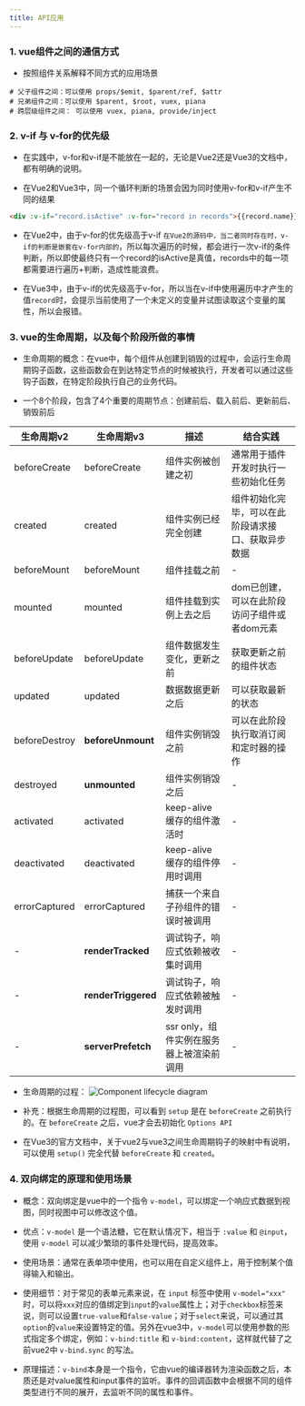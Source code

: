 ```yaml
---
title: API应用
---
```

### 1. vue组件之间的通信方式

- 按照组件关系解释不同方式的应用场景

```shell
# 父子组件之间：可以使用 props/$emit, $parent/ref, $attr
# 兄弟组件之间：可以使用 $parent, $root, vuex, piana
# 跨层级组件之间： 可以使用 vuex, piana, provide/inject
```

### 2. v-if 与 v-for的优先级

- 在实践中，v-for和v-if是不能放在一起的，无论是Vue2还是Vue3的文档中，都有明确的说明。

- 在Vue2和Vue3中，同一个循环判断的场景会因为同时使用v-for和v-if产生不同的结果

```html
<div :v-if="record.isActive" :v-for="record in records">{{record.name}}</div>
```

- 在Vue2中，由于v-for的优先级高于v-if `在Vue2的源码中，当二者同时存在时，v-if的判断是嵌套在v-for内部的`，所以每次遍历的时候，都会进行一次v-if的条件判断，所以即使最终只有一个record的isActive是真值，records中的每一项都需要进行遍历+判断，造成性能浪费。

- 在Vue3中，由于v-if的优先级高于v-for，所以当在v-if中使用遍历中才产生的值`record`时，会提示当前使用了一个未定义的变量并试图读取这个变量的属性，所以会报错。

### 3. vue的生命周期，以及每个阶段所做的事情

- 生命周期的概念：在vue中，每个组件从创建到销毁的过程中，会运行生命周期钩子函数，这些函数会在到达特定节点的时候被执行，开发者可以通过这些钩子函数，在特定阶段执行自己的业务代码。

- 一个8个阶段，包含了4个重要的周期节点：创建前后、载入前后、更新前后、销毁前后

| 生命周期v2    | 生命周期v3          | 描述                                     | 结合实践                                      |
| ------------- | ------------------- | --------------------------------------|----------------------------------------------|
| beforeCreate  | beforeCreate        | 组件实例被创建之初                       | 通常用于插件开发时执行一些初始化任务 |
| created       | created             | 组件实例已经完全创建                     | 组件初始化完毕，可以在此阶段请求接口、获取异步数据 |
| beforeMount   | beforeMount         | 组件挂载之前                             | - |
| mounted       | mounted             | 组件挂载到实例上去之后                   | dom已创建，可以在此阶段访问子组件或者dom元素 |
| beforeUpdate  | beforeUpdate        | 组件数据发生变化，更新之前               | 获取更新之前的组件状态 |
| updated       | updated             | 数据数据更新之后                         | 可以获取最新的状态 |
| beforeDestroy | **beforeUnmount**   | 组件实例销毁之前                         | 可以在此阶段执行取消订阅和定时器的操作 |
| destroyed     | **unmounted**       | 组件实例销毁之后                         | - |
| activated     | activated           | keep-alive 缓存的组件激活时              | - |
| deactivated   | deactivated         | keep-alive 缓存的组件停用时调用          | - |
| errorCaptured | errorCaptured       | 捕获一个来自子孙组件的错误时被调用       | - |
| -             | **renderTracked**   | 调试钩子，响应式依赖被收集时调用         | - |
| -             | **renderTriggered** | 调试钩子，响应式依赖被触发时调用         | - |
| -             | **serverPrefetch**  | ssr only，组件实例在服务器上被渲染前调用 | - |

- 生命周期的过程：
![Component lifecycle diagram](https://epiphany-platform.oss-cn-hangzhou.aliyuncs.com/vue/vue3%E7%94%9F%E5%91%BD%E5%91%A8%E6%9C%9F.png)

- 补充：根据生命周期的过程图，可以看到 `setup` 是在 `beforeCreate` 之前执行的。在 `beforeCreate` 之后，vue才会去初始化 `Options API`

- 在Vue3的官方文档中，关于vue2与vue3之间生命周期钩子的映射中有说明，可以使用 `setup()` 完全代替 `beforeCreate` 和 `created`。

### 4. 双向绑定的原理和使用场景

- 概念：双向绑定是vue中的一个指令 `v-model`，可以绑定一个响应式数据到视图，同时视图中可以修改这个值。

- 优点：`v-model` 是一个语法糖，它在默认情况下，相当于 `:value` 和 `@input`，使用 `v-model` 可以减少繁琐的事件处理代码，提高效率。

- 使用场景：通常在表单项中使用，也可以用在自定义组件上，用于控制某个值得输入和输出。

- 使用细节：对于常见的表单元素来说，在 `input` 标签中使用 `v-model="xxx"` 时，可以将`xxx`对应的值绑定到`input`的`value`属性上；对于`checkbox`标签来说，则可以设置`true-value`和`false-value`；对于`select`来说，可以通过其`option`的`value`来设置特定的值。另外在vue3中，`v-model`可以使用参数的形式指定多个绑定，例如：`v-bind:title` 和 `v-bind:content`，这样就代替了之前vue2中 `v-bind.sync` 的写法。

- 原理描述：`v-bind`本身是一个指令，它由vue的编译器转为渲染函数之后，本质还是对value属性和input事件的监听。事件的回调函数中会根据不同的组件类型进行不同的展开，去监听不同的属性和事件。
